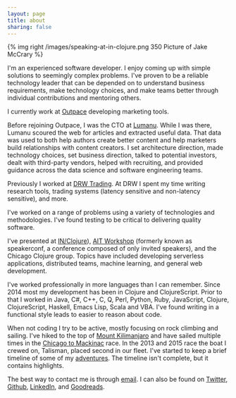 ```yaml
---
layout: page
title: about
sharing: false
---
```


{% img right /images/speaking-at-in-clojure.png 350 Picture of Jake McCrary %}

I'm an experienced software developer. I enjoy coming up with simple
solutions to seemingly complex problems. I've proven to be a reliable
technology leader that can be depended on to understand business
requirements, make technology choices, and make teams better through
individual contributions and mentoring others.

I currently work at [Outpace](http://outpace.com) developing marketing
tools.

Before rejoining Outpace, I was the CTO
at [Lumanu](https://lumanu.com). While I was there, Lumanu scoured the
web for articles and extracted useful data. That data was used to both
help authors create better content and help marketers build
relationships with content creators. I set architecture direction,
made technology choices, set business direction, talked to potential
investors, dealt with third-party vendors, helped with recruiting, and
provided guidance across the data science and software engineering
teams.

Previously I worked at [DRW Trading](http://drw.com). At DRW I spent
my time writing research tools, trading systems (latency sensitive and
non-latency sensitive), and more.

I've worked on a range of problems using a variety of technologies and
methodologies. I've found testing to be critical to delivering quality
software.

I've presented at [IN/Clojure](/blog/2018/02/20/creating-serverless-applications-with-clojurescript-and-firebase/)),
[AIT Workshop](http://lanyrd.com/2016/aitworkshop/) (formerly known as
speakerconf, a conference composed of only invited speakers), and the
Chicago Clojure group. Topics have included developing serverless
applications, distributed teams, machine learning, and general web
development.

I've worked professionally in more languages than I can
remember. Since 2014 most my development has been in Clojure and
ClojureScript. Prior to that I worked in Java, C#, C++, C, Q, Perl,
Python, Ruby, JavaScript, Clojure, ClojureScript, Haskell, Emacs Lisp,
Scala and VBA. I've found writing in a functional style leads to
easier to reason about code.

When not coding I try to be active, mostly focusing on rock climbing
and sailing. I've hiked to the top of [Mount Kilimanjaro](/kili.html)
and have sailed multiple times in
the
[Chicago to Mackinac](http://en.wikipedia.org/wiki/Chicago_to_Mackinac_Boat_Race) race. In
the 2013 and 2015 race the boat I crewed on, Talisman, placed second
in our fleet. I've started to keep a brief timeline of some of
my [adventures](/adventures). The timeline isn't complete, but it
contains highlights.

The best way to contact me is through
[email](mailto:jake@jakemccrary.com). I can also be found on
[Twitter](http://twitter.com/jakemcc),
[Github](https://github.com/jakemcc),
[LinkedIn](http://www.linkedin.com/in/jakemccrary), and
[Goodreads](http://www.goodreads.com/user/show/3431614-jake-mccrary).

